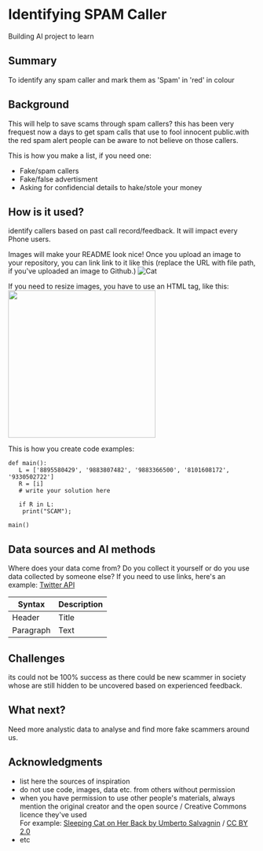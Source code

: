 # Identifying SPAM Caller
Building AI project to learn
## Summary

To identify any spam caller and mark them as 'Spam' in 'red' in colour


## Background

This will help to save scams through spam callers? this has been very frequest now a days to get spam calls that use to fool innocent public.with the red spam alert people can be aware to not believe on those callers.

This is how you make a list, if you need one:
* Fake/spam callers
* Fake/false advertisment
* Asking for confidencial details to hake/stole your money


## How is it used?

identify callers based on past call record/feedback. It will impact every Phone users.

Images will make your README look nice!
Once you upload an image to your repository, you can link link to it like this (replace the URL with file path, if you've uploaded an image to Github.)
![Cat](https://upload.wikimedia.org/wikipedia/commons/5/5e/Sleeping_cat_on_her_back.jpg)

If you need to resize images, you have to use an HTML tag, like this:
<img src="https://upload.wikimedia.org/wikipedia/commons/5/5e/Sleeping_cat_on_her_back.jpg" width="300">

This is how you create code examples:
```
def main():
   L = ['8895580429', '9883807482', '9883366500', '8101608172', '9330502722']
   R = [i]
   # write your solution here

   if R in L:
    print("SCAM");

main()
```


## Data sources and AI methods
Where does your data come from? Do you collect it yourself or do you use data collected by someone else?
If you need to use links, here's an example:
[Twitter API](https://developer.twitter.com/en/docs)

| Syntax      | Description |
| ----------- | ----------- |
| Header      | Title       |
| Paragraph   | Text        |

## Challenges

its could not be 100% success as there could be new scammer in society whose are still hidden to be uncovered based on experienced feedback.

## What next?

Need more analystic data to analyse and find more fake scammers around us.


## Acknowledgments

* list here the sources of inspiration 
* do not use code, images, data etc. from others without permission
* when you have permission to use other people's materials, always mention the original creator and the open source / Creative Commons licence they've used
  <br>For example: [Sleeping Cat on Her Back by Umberto Salvagnin](https://commons.wikimedia.org/wiki/File:Sleeping_cat_on_her_back.jpg#filelinks) / [CC BY 2.0](https://creativecommons.org/licenses/by/2.0)
* etc
